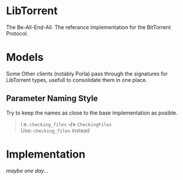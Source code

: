 # LibTorrent

The Be-All-End-All. The referance Implementation for the BitTorrent Protocol.

# Models

Some Other clients (notably Porla) pass through the signatures for LibTorrent types, usefull to consolidate them in one place.

## Parameter Naming Style

Try to keep the names as close to the base implementation as posible.
> i.e. `checking_files`  **-/>**  `CheckingFiles`  
> Use: `checking_files` instead

# Implementation

_maybe one day..._
